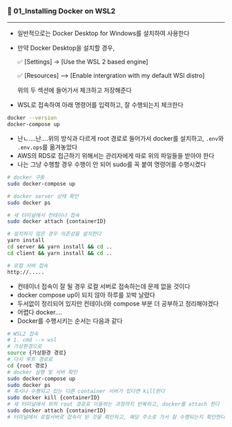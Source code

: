 ### 🐋 01_Installing Docker on WSL2

---

- 일반적으로는 Docker Desktop for Windows를 설치하여 사용한다

- 만약 Docker Desktop을 설치할 경우, 

  ✅ [Settings] -> [Use the WSL 2 based engine]

  ✅ [Resources] --> [Enable intergration with my default WSl distro]

  위의 두 섹션에 들어가서 체크하고 저장해준다

- WSL로 접속하여 아래 명령어를 입력하고, 잘 수행되는지 체크한다

``` bash
docker --version
docker-compose up
```

- 난ㄴ....난....위의 방식과 다르게 root 경로로 들어가서 docker를 설치하고, `.env`와  `.env.ops`를 옮겨놓았다
- AWS의 RDS로 접근하기 위해서는 관리자에게 따로 위의 파일들을 받아야 한다
- 나는 그냥 수행할 경우 수행이 안 되어 sudo를 꼭 붙여 명령어를 수행시켰다

``` bash
# docker 구동
sudo docker-compose up

# docker server 상태 확인
sudo docker ps

# 새 터미널에서 컨테이너 접속
sudo docker attach {containerID}

# 설치하지 않은 경우 의존성을 설치한다
yarn install
cd server && yarn install && cd ..
cd client && yarn install && cd ..

# 로컬 서버 접속
http://.....
```

- 컨테이너 접속이 잘 될 경우 로컬 서버로 접속하는데 문제 없을 것이다
- docker compose up이 되지 않아 하루를 꼬박 날렸다
- 두서없이 정리되어 있지만 컨테이너와 compose 부분 더 공부하고 정리해야겠다
- 어렵다 docker.... 
- Docker를 수행시키는 순서는 다음과 같다

``` bash
# WSL2 접속
# 1. cmd --> wsl
# 가상환경으로
source {가상환경 경로}
# 다시 루트 경로로
cd {root 경로}
# docker 실행 및 서버 확인
sudo docker-compose up
sudo docker ps
# 혹시나 수행되고 있는 다른 container 서버가 있다면 kill한다
sudo docker kill {containerID}
# 새 터미널에서 위의 root 경로로 이동하는 과정까지 반복하고, docker를 attach 한다
sudo docker attach {containerID}
# 터미널에서 로컬서버로 접속이 된 것을 확인하고, 해당 주소로 가서 잘 수행되는지 확인한다.
```

